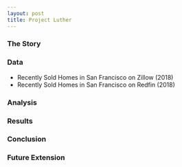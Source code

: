 ```yaml
---
layout: post
title: Project Luther
---
```

### The Story





### Data

* Recently Sold Homes in San Francisco on Zillow (2018)
* Recently Sold Homes in San Francisco on Redfin (2018)

### Analysis

### Results

### Conclusion

### Future Extension
